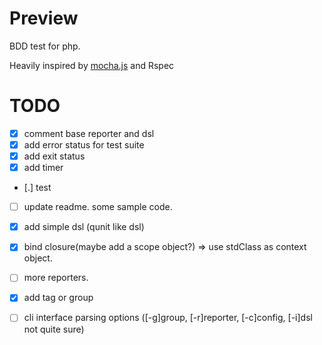 # Preview

BDD test for php.

Heavily inspired by [mocha.js](http://visionmedia.github.io/mocha/)
and Rspec

# TODO
- [X] comment base reporter and dsl
- [X] add error status for test suite
- [X] add exit status
- [X] add timer
- [.] test
- [ ] update readme. some sample code.
- [X] add simple dsl (qunit like dsl)
- [X] bind closure(maybe add a scope object?) => use stdClass as context object.
- [ ] more reporters.
- [X] add tag or group
- [ ] cli interface parsing options ([-g]group, [-r]reporter, [-c]config, [-i]dsl not quite sure)


